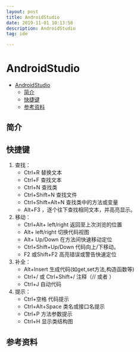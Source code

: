 ```yaml
---
layout: post
title: AndroidStudio
date: 2019-11-01 10:13:58
description: AndroidStudio
tag: ide

---
```


# AndroidStudio

- [AndroidStudio](#androidstudio)
  - [简介](#简介)
  - [快捷键](#快捷键)
  - [参考资料](#参考资料)

## 简介

## 快捷键

1. 查找：
   - Ctrl+R 替换文本
   - Ctrl+F 查找文本
   - Ctrl+N 查找类
   - Ctrl+Shift+N 查找文件
   - Ctrl+Shift+Alt+N 查找类中的方法或变量
   - Alt+F3 ，逐个往下查找相同文本，并高亮显示。
2. 移动：
   - Ctrl+Alt+ left/right 返回至上次浏览的位置
   - Alt+ left/right 切换代码视图
   - Alt+ Up/Down 在方法间快速移动定位
   - Ctrl+Shift+Up/Down 代码向上/下移动。
   - F2 或Shift+F2 高亮错误或警告快速定位
3. 补全：
   - Alt+Insert 生成代码(如get,set方法,构造函数等)
   - Ctrl+/ 或 Ctrl+Shift+/ 注释（// 或者 ）
   - Ctrl+J 自动代码
4. 提示：
   - Ctrl+空格 代码提示
   - Ctrl+Alt+Space 类名或接口名提示
   - Ctrl+P 方法参数提示
   - Ctrl+H 显示类结构图

## 参考资料
